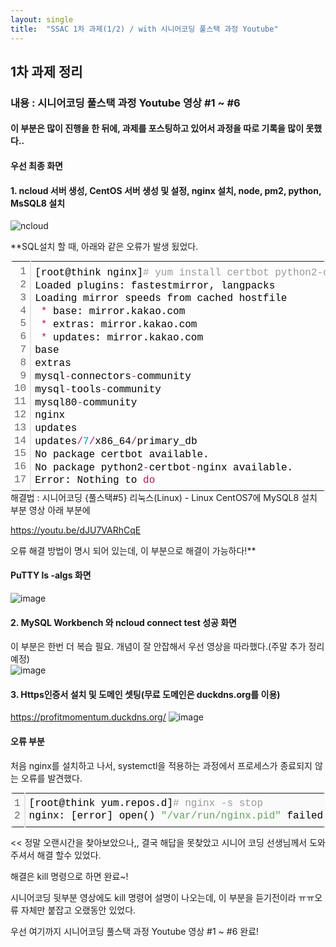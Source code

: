 ```yaml
---
layout: single
title:  "SSAC 1차 과제(1/2) / with 시니어코딩 풀스택 과정 Youtube"
---
```



## 1차 과제 정리
### 내용 : 시니어코딩 풀스택 과정 Youtube 영상 #1 ~ #6


#### 이 부분은 많이 진행을 한 뒤에, 과제를 포스팅하고 있어서 과정을 따로 기록을 많이 못했다..

#### 우선 최종 화면


#### **1. ncloud 서버 생성, CentOS 서버 생성 및 설정, nginx 설치, node, pm2, python, MsSQL8 설치** 
![ncloud](https://user-images.githubusercontent.com/89231521/130182572-0a537859-7742-4239-b0e3-149e1558ad83.jpg)


 **SQL설치 할 때, 아래와 같은 오류가 발생 됬었다.
 <div class="colorscripter-code" style="color:#010101;font-family:Consolas, 'Liberation Mono', Menlo, Courier, monospace !important; position:relative !important;overflow:auto"><table class="colorscripter-code-table" style="margin:0;padding:0;border:none;border-radius:4px;" cellspacing="0" cellpadding="0"><tr><td style="padding:6px;border-right:2px solid #e5e5e5"><div style="margin:0;padding:0;word-break:normal;text-align:right;color:#666;font-family:Consolas, 'Liberation Mono', Menlo, Courier, monospace !important;line-height:130%"><div style="line-height:130%">1</div><div style="line-height:130%">2</div><div style="line-height:130%">3</div><div style="line-height:130%">4</div><div style="line-height:130%">5</div><div style="line-height:130%">6</div><div style="line-height:130%">7</div><div style="line-height:130%">8</div><div style="line-height:130%">9</div><div style="line-height:130%">10</div><div style="line-height:130%">11</div><div style="line-height:130%">12</div><div style="line-height:130%">13</div><div style="line-height:130%">14</div><div style="line-height:130%">15</div><div style="line-height:130%">16</div><div style="line-height:130%">17</div></div></td><td style="padding:6px 0;text-align:left"><div style="margin:0;padding:0;color:#010101;font-family:Consolas, 'Liberation Mono', Menlo, Courier, monospace !important;line-height:130%"><div style="padding:0 6px; white-space:pre; line-height:130%">[root@think&nbsp;nginx]<span style="color:#999999">#&nbsp;yum&nbsp;install&nbsp;certbot&nbsp;python2-certbot-nginx&nbsp;-y</span></div><div style="padding:0 6px; white-space:pre; line-height:130%">Loaded&nbsp;plugins:&nbsp;fastestmirror,&nbsp;langpacks</div><div style="padding:0 6px; white-space:pre; line-height:130%">Loading&nbsp;mirror&nbsp;speeds&nbsp;from&nbsp;cached&nbsp;hostfile</div><div style="padding:0 6px; white-space:pre; line-height:130%">&nbsp;<span style="color:#0086b3"></span><span style="color:#a71d5d">*</span>&nbsp;base:&nbsp;mirror.kakao.com</div><div style="padding:0 6px; white-space:pre; line-height:130%">&nbsp;<span style="color:#0086b3"></span><span style="color:#a71d5d">*</span>&nbsp;extras:&nbsp;mirror.kakao.com</div><div style="padding:0 6px; white-space:pre; line-height:130%">&nbsp;<span style="color:#0086b3"></span><span style="color:#a71d5d">*</span>&nbsp;updates:&nbsp;mirror.kakao.com</div><div style="padding:0 6px; white-space:pre; line-height:130%">base&nbsp;&nbsp;&nbsp;&nbsp;&nbsp;&nbsp;&nbsp;&nbsp;&nbsp;&nbsp;&nbsp;&nbsp;&nbsp;&nbsp;&nbsp;&nbsp;&nbsp;&nbsp;&nbsp;&nbsp;&nbsp;&nbsp;&nbsp;&nbsp;&nbsp;&nbsp;&nbsp;&nbsp;&nbsp;&nbsp;&nbsp;&nbsp;&nbsp;&nbsp;&nbsp;&nbsp;&nbsp;&nbsp;&nbsp;&nbsp;&nbsp;&nbsp;&nbsp;&nbsp;&nbsp;&nbsp;&nbsp;&nbsp;&nbsp;&nbsp;&nbsp;&nbsp;&nbsp;&nbsp;&nbsp;&nbsp;&nbsp;&nbsp;&nbsp;&nbsp;&nbsp;&nbsp;&nbsp;&nbsp;&nbsp;&nbsp;&nbsp;&nbsp;&nbsp;&nbsp;&nbsp;&nbsp;&nbsp;&nbsp;&nbsp;&nbsp;&nbsp;&nbsp;&nbsp;&nbsp;&nbsp;&nbsp;&nbsp;&nbsp;&nbsp;&nbsp;&nbsp;&nbsp;&nbsp;&nbsp;&nbsp;&nbsp;&nbsp;&nbsp;&nbsp;&nbsp;&nbsp;&nbsp;&nbsp;&nbsp;&nbsp;&nbsp;&nbsp;&nbsp;&nbsp;&nbsp;<span style="color:#0086b3"></span><span style="color:#a71d5d">|</span>&nbsp;<span style="color:#0099cc">3.</span><span style="color:#0099cc">6</span>&nbsp;kB&nbsp;&nbsp;<span style="color:#0099cc">00</span>:<span style="color:#0099cc">00</span>:<span style="color:#0099cc">00</span></div><div style="padding:0 6px; white-space:pre; line-height:130%">extras&nbsp;&nbsp;&nbsp;&nbsp;&nbsp;&nbsp;&nbsp;&nbsp;&nbsp;&nbsp;&nbsp;&nbsp;&nbsp;&nbsp;&nbsp;&nbsp;&nbsp;&nbsp;&nbsp;&nbsp;&nbsp;&nbsp;&nbsp;&nbsp;&nbsp;&nbsp;&nbsp;&nbsp;&nbsp;&nbsp;&nbsp;&nbsp;&nbsp;&nbsp;&nbsp;&nbsp;&nbsp;&nbsp;&nbsp;&nbsp;&nbsp;&nbsp;&nbsp;&nbsp;&nbsp;&nbsp;&nbsp;&nbsp;&nbsp;&nbsp;&nbsp;&nbsp;&nbsp;&nbsp;&nbsp;&nbsp;&nbsp;&nbsp;&nbsp;&nbsp;&nbsp;&nbsp;&nbsp;&nbsp;&nbsp;&nbsp;&nbsp;&nbsp;&nbsp;&nbsp;&nbsp;&nbsp;&nbsp;&nbsp;&nbsp;&nbsp;&nbsp;&nbsp;&nbsp;&nbsp;&nbsp;&nbsp;&nbsp;&nbsp;&nbsp;&nbsp;&nbsp;&nbsp;&nbsp;&nbsp;&nbsp;&nbsp;&nbsp;&nbsp;&nbsp;&nbsp;&nbsp;&nbsp;&nbsp;&nbsp;&nbsp;&nbsp;&nbsp;&nbsp;<span style="color:#0086b3"></span><span style="color:#a71d5d">|</span>&nbsp;<span style="color:#0099cc">2.</span><span style="color:#0099cc">9</span>&nbsp;kB&nbsp;&nbsp;<span style="color:#0099cc">00</span>:<span style="color:#0099cc">00</span>:<span style="color:#0099cc">00</span></div><div style="padding:0 6px; white-space:pre; line-height:130%">mysql<span style="color:#0086b3"></span><span style="color:#a71d5d">-</span>connectors<span style="color:#0086b3"></span><span style="color:#a71d5d">-</span>community&nbsp;&nbsp;&nbsp;&nbsp;&nbsp;&nbsp;&nbsp;&nbsp;&nbsp;&nbsp;&nbsp;&nbsp;&nbsp;&nbsp;&nbsp;&nbsp;&nbsp;&nbsp;&nbsp;&nbsp;&nbsp;&nbsp;&nbsp;&nbsp;&nbsp;&nbsp;&nbsp;&nbsp;&nbsp;&nbsp;&nbsp;&nbsp;&nbsp;&nbsp;&nbsp;&nbsp;&nbsp;&nbsp;&nbsp;&nbsp;&nbsp;&nbsp;&nbsp;&nbsp;&nbsp;&nbsp;&nbsp;&nbsp;&nbsp;&nbsp;&nbsp;&nbsp;&nbsp;&nbsp;&nbsp;&nbsp;&nbsp;&nbsp;&nbsp;&nbsp;&nbsp;&nbsp;&nbsp;&nbsp;&nbsp;&nbsp;&nbsp;&nbsp;&nbsp;&nbsp;&nbsp;&nbsp;&nbsp;&nbsp;&nbsp;&nbsp;&nbsp;&nbsp;&nbsp;&nbsp;&nbsp;&nbsp;&nbsp;&nbsp;<span style="color:#0086b3"></span><span style="color:#a71d5d">|</span>&nbsp;<span style="color:#0099cc">2.</span><span style="color:#0099cc">6</span>&nbsp;kB&nbsp;&nbsp;<span style="color:#0099cc">00</span>:<span style="color:#0099cc">00</span>:<span style="color:#0099cc">00</span></div><div style="padding:0 6px; white-space:pre; line-height:130%">mysql<span style="color:#0086b3"></span><span style="color:#a71d5d">-</span>tools<span style="color:#0086b3"></span><span style="color:#a71d5d">-</span>community&nbsp;&nbsp;&nbsp;&nbsp;&nbsp;&nbsp;&nbsp;&nbsp;&nbsp;&nbsp;&nbsp;&nbsp;&nbsp;&nbsp;&nbsp;&nbsp;&nbsp;&nbsp;&nbsp;&nbsp;&nbsp;&nbsp;&nbsp;&nbsp;&nbsp;&nbsp;&nbsp;&nbsp;&nbsp;&nbsp;&nbsp;&nbsp;&nbsp;&nbsp;&nbsp;&nbsp;&nbsp;&nbsp;&nbsp;&nbsp;&nbsp;&nbsp;&nbsp;&nbsp;&nbsp;&nbsp;&nbsp;&nbsp;&nbsp;&nbsp;&nbsp;&nbsp;&nbsp;&nbsp;&nbsp;&nbsp;&nbsp;&nbsp;&nbsp;&nbsp;&nbsp;&nbsp;&nbsp;&nbsp;&nbsp;&nbsp;&nbsp;&nbsp;&nbsp;&nbsp;&nbsp;&nbsp;&nbsp;&nbsp;&nbsp;&nbsp;&nbsp;&nbsp;&nbsp;&nbsp;&nbsp;&nbsp;&nbsp;&nbsp;&nbsp;&nbsp;&nbsp;&nbsp;&nbsp;<span style="color:#0086b3"></span><span style="color:#a71d5d">|</span>&nbsp;<span style="color:#0099cc">2.</span><span style="color:#0099cc">6</span>&nbsp;kB&nbsp;&nbsp;<span style="color:#0099cc">00</span>:<span style="color:#0099cc">00</span>:<span style="color:#0099cc">00</span></div><div style="padding:0 6px; white-space:pre; line-height:130%">mysql80<span style="color:#0086b3"></span><span style="color:#a71d5d">-</span>community&nbsp;&nbsp;&nbsp;&nbsp;&nbsp;&nbsp;&nbsp;&nbsp;&nbsp;&nbsp;&nbsp;&nbsp;&nbsp;&nbsp;&nbsp;&nbsp;&nbsp;&nbsp;&nbsp;&nbsp;&nbsp;&nbsp;&nbsp;&nbsp;&nbsp;&nbsp;&nbsp;&nbsp;&nbsp;&nbsp;&nbsp;&nbsp;&nbsp;&nbsp;&nbsp;&nbsp;&nbsp;&nbsp;&nbsp;&nbsp;&nbsp;&nbsp;&nbsp;&nbsp;&nbsp;&nbsp;&nbsp;&nbsp;&nbsp;&nbsp;&nbsp;&nbsp;&nbsp;&nbsp;&nbsp;&nbsp;&nbsp;&nbsp;&nbsp;&nbsp;&nbsp;&nbsp;&nbsp;&nbsp;&nbsp;&nbsp;&nbsp;&nbsp;&nbsp;&nbsp;&nbsp;&nbsp;&nbsp;&nbsp;&nbsp;&nbsp;&nbsp;&nbsp;&nbsp;&nbsp;&nbsp;&nbsp;&nbsp;&nbsp;&nbsp;&nbsp;&nbsp;&nbsp;&nbsp;&nbsp;&nbsp;&nbsp;&nbsp;<span style="color:#0086b3"></span><span style="color:#a71d5d">|</span>&nbsp;<span style="color:#0099cc">2.</span><span style="color:#0099cc">6</span>&nbsp;kB&nbsp;&nbsp;<span style="color:#0099cc">00</span>:<span style="color:#0099cc">00</span>:<span style="color:#0099cc">00</span></div><div style="padding:0 6px; white-space:pre; line-height:130%">nginx&nbsp;&nbsp;&nbsp;&nbsp;&nbsp;&nbsp;&nbsp;&nbsp;&nbsp;&nbsp;&nbsp;&nbsp;&nbsp;&nbsp;&nbsp;&nbsp;&nbsp;&nbsp;&nbsp;&nbsp;&nbsp;&nbsp;&nbsp;&nbsp;&nbsp;&nbsp;&nbsp;&nbsp;&nbsp;&nbsp;&nbsp;&nbsp;&nbsp;&nbsp;&nbsp;&nbsp;&nbsp;&nbsp;&nbsp;&nbsp;&nbsp;&nbsp;&nbsp;&nbsp;&nbsp;&nbsp;&nbsp;&nbsp;&nbsp;&nbsp;&nbsp;&nbsp;&nbsp;&nbsp;&nbsp;&nbsp;&nbsp;&nbsp;&nbsp;&nbsp;&nbsp;&nbsp;&nbsp;&nbsp;&nbsp;&nbsp;&nbsp;&nbsp;&nbsp;&nbsp;&nbsp;&nbsp;&nbsp;&nbsp;&nbsp;&nbsp;&nbsp;&nbsp;&nbsp;&nbsp;&nbsp;&nbsp;&nbsp;&nbsp;&nbsp;&nbsp;&nbsp;&nbsp;&nbsp;&nbsp;&nbsp;&nbsp;&nbsp;&nbsp;&nbsp;&nbsp;&nbsp;&nbsp;&nbsp;&nbsp;&nbsp;&nbsp;&nbsp;&nbsp;&nbsp;<span style="color:#0086b3"></span><span style="color:#a71d5d">|</span>&nbsp;<span style="color:#0099cc">2.</span><span style="color:#0099cc">9</span>&nbsp;kB&nbsp;&nbsp;<span style="color:#0099cc">00</span>:<span style="color:#0099cc">00</span>:<span style="color:#0099cc">00</span></div><div style="padding:0 6px; white-space:pre; line-height:130%">updates&nbsp;&nbsp;&nbsp;&nbsp;&nbsp;&nbsp;&nbsp;&nbsp;&nbsp;&nbsp;&nbsp;&nbsp;&nbsp;&nbsp;&nbsp;&nbsp;&nbsp;&nbsp;&nbsp;&nbsp;&nbsp;&nbsp;&nbsp;&nbsp;&nbsp;&nbsp;&nbsp;&nbsp;&nbsp;&nbsp;&nbsp;&nbsp;&nbsp;&nbsp;&nbsp;&nbsp;&nbsp;&nbsp;&nbsp;&nbsp;&nbsp;&nbsp;&nbsp;&nbsp;&nbsp;&nbsp;&nbsp;&nbsp;&nbsp;&nbsp;&nbsp;&nbsp;&nbsp;&nbsp;&nbsp;&nbsp;&nbsp;&nbsp;&nbsp;&nbsp;&nbsp;&nbsp;&nbsp;&nbsp;&nbsp;&nbsp;&nbsp;&nbsp;&nbsp;&nbsp;&nbsp;&nbsp;&nbsp;&nbsp;&nbsp;&nbsp;&nbsp;&nbsp;&nbsp;&nbsp;&nbsp;&nbsp;&nbsp;&nbsp;&nbsp;&nbsp;&nbsp;&nbsp;&nbsp;&nbsp;&nbsp;&nbsp;&nbsp;&nbsp;&nbsp;&nbsp;&nbsp;&nbsp;&nbsp;&nbsp;&nbsp;&nbsp;&nbsp;<span style="color:#0086b3"></span><span style="color:#a71d5d">|</span>&nbsp;<span style="color:#0099cc">2.</span><span style="color:#0099cc">9</span>&nbsp;kB&nbsp;&nbsp;<span style="color:#0099cc">00</span>:<span style="color:#0099cc">00</span>:<span style="color:#0099cc">00</span></div><div style="padding:0 6px; white-space:pre; line-height:130%">updates<span style="color:#0086b3"></span><span style="color:#a71d5d">/</span><span style="color:#0099cc">7</span><span style="color:#a71d5d">/</span>x86_64<span style="color:#0086b3"></span><span style="color:#a71d5d">/</span>primary_db&nbsp;&nbsp;&nbsp;&nbsp;&nbsp;&nbsp;&nbsp;&nbsp;&nbsp;&nbsp;&nbsp;&nbsp;&nbsp;&nbsp;&nbsp;&nbsp;&nbsp;&nbsp;&nbsp;&nbsp;&nbsp;&nbsp;&nbsp;&nbsp;&nbsp;&nbsp;&nbsp;&nbsp;&nbsp;&nbsp;&nbsp;&nbsp;&nbsp;&nbsp;&nbsp;&nbsp;&nbsp;&nbsp;&nbsp;&nbsp;&nbsp;&nbsp;&nbsp;&nbsp;&nbsp;&nbsp;&nbsp;&nbsp;&nbsp;&nbsp;&nbsp;&nbsp;&nbsp;&nbsp;&nbsp;&nbsp;&nbsp;&nbsp;&nbsp;&nbsp;&nbsp;&nbsp;&nbsp;&nbsp;&nbsp;&nbsp;&nbsp;&nbsp;&nbsp;&nbsp;&nbsp;&nbsp;&nbsp;&nbsp;&nbsp;&nbsp;&nbsp;&nbsp;&nbsp;&nbsp;&nbsp;&nbsp;&nbsp;<span style="color:#0086b3"></span><span style="color:#a71d5d">|</span>&nbsp;<span style="color:#0099cc">9.</span><span style="color:#0099cc">6</span>&nbsp;MB&nbsp;&nbsp;<span style="color:#0099cc">00</span>:<span style="color:#0099cc">00</span>:<span style="color:#0099cc">00</span></div><div style="padding:0 6px; white-space:pre; line-height:130%">No&nbsp;package&nbsp;certbot&nbsp;available.</div><div style="padding:0 6px; white-space:pre; line-height:130%">No&nbsp;package&nbsp;python2<span style="color:#0086b3"></span><span style="color:#a71d5d">-</span>certbot<span style="color:#0086b3"></span><span style="color:#a71d5d">-</span>nginx&nbsp;available.</div><div style="padding:0 6px; white-space:pre; line-height:130%">Error:&nbsp;Nothing&nbsp;to&nbsp;<span style="color:#a71d5d">do</span></div></div><div style="text-align:right;margin-top:-13px;margin-right:5px;font-size:9px;font-style:italic"><a href="http://colorscripter.com/info#e" target="_blank" style="color:#e5e5e5text-decoration:none">Colored by Color Scripter</a></div></td><td style="vertical-align:bottom;padding:0 2px 4px 0"><a href="http://colorscripter.com/info#e" target="_blank" style="text-decoration:none;color:white"><span style="font-size:9px;word-break:normal;background-color:#e5e5e5;color:white;border-radius:10px;padding:1px">cs</span></a></td></tr></table></div>
 해결법 : 시니어코딩 {풀스택#5} 리눅스(Linux) - Linux CentOS7에 MySQL8 설치 부분 영상 아래 부분에
 
  <https://youtu.be/dJU7VARhCqE>
  
 오류 해결 방법이 명시 되어 있는데, 이 부분으로 해결이 가능하다!**
 
 
 #### PuTTY ls -algs 화면
![image](https://user-images.githubusercontent.com/89231521/130182990-07ffb122-86de-4a67-bfa1-4365f51c8246.png)

#### **2. MySQL Workbench 와 ncloud connect test 성공 화면** 
  이 부분은 한번 더 복습 필요. 개념이 잘 안잡해서 우선 영상을 따라했다.(주말 추가 정리 예정)  
![image](https://user-images.githubusercontent.com/89231521/130183499-3f1ad884-bacf-43d2-81fb-2ddfc126923e.png)

#### **3. Https인증서 설치 및 도메인 셋팅(무료 도메인은 duckdns.org를 이용)** 
   https://profitmomentum.duckdns.org/
![image](https://user-images.githubusercontent.com/89231521/130183685-83616232-280b-48bf-a64e-966dac63105c.png)


#### **오류 부분**
처음 nginx를 설치하고 나서, systemctl을 적용하는 과정에서 프로세스가 종료되지 않는 오류를 발견했다. 


<div class="colorscripter-code" style="color:#010101;font-family:Consolas, 'Liberation Mono', Menlo, Courier, monospace !important; position:relative !important;overflow:auto"><table class="colorscripter-code-table" style="margin:0;padding:0;border:none;background-color:#fafafa;border-radius:4px;" cellspacing="0" cellpadding="0"><tr><td style="padding:6px;border-right:2px solid #e5e5e5"><div style="margin:0;padding:0;word-break:normal;text-align:right;color:#666;font-family:Consolas, 'Liberation Mono', Menlo, Courier, monospace !important;line-height:130%"><div style="line-height:130%">1</div><div style="line-height:130%">2</div></div></td><td style="padding:6px 0;text-align:left"><div style="margin:0;padding:0;color:#010101;font-family:Consolas, 'Liberation Mono', Menlo, Courier, monospace !important;line-height:130%"><div style="padding:0 6px; white-space:pre; line-height:130%">[root@think&nbsp;yum.repos.d]<span style="color:#999999">#&nbsp;nginx&nbsp;-s&nbsp;stop</span></div><div style="padding:0 6px; white-space:pre; line-height:130%">nginx:&nbsp;[error]&nbsp;open()&nbsp;<span style="color:#63a35c">"/var/run/nginx.pid"</span>&nbsp;failed&nbsp;(<span style="color:#0099cc">2</span>:&nbsp;No&nbsp;such&nbsp;file&nbsp;or&nbsp;directory)</div></div></td><td style="vertical-align:bottom;padding:0 2px 4px 0"><a href="http://colorscripter.com/info#e" target="_blank" style="text-decoration:none;color:white"><span style="font-size:9px;word-break:normal;background-color:#e5e5e5;color:white;border-radius:10px;padding:1px">cs</span></a></td></tr></table></div>


<< 정말 오랜시간을 찾아보았으나,, 결국 해답을 못찾았고
시니어 코딩 선생님께서 도와주셔서 해결 할수 있었다.

해결은 kill 명령으로 하면 완료~!

시니어코딩 뒷부분 영상에도 kill 명령어 설명이 나오는데, 이 부분을 듣기전이라 ㅠㅠ오류 자체만 붙잡고 오랬동안 있었다.


우선 여기까지 시니어코딩 풀스택 과정 Youtube 영상 #1 ~ #6 완료!






